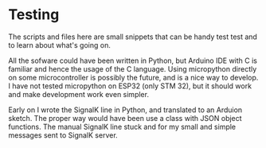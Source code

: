 # Testing

The scripts and files here are small snippets that can be handy test test and to learn about what's going on.

All the sofware could have been written in Python, but Arduino IDE with C is familiar and hence the usage of
the C language. Using micropython directly on some microcontroller is possibly the future, and is a nice
way to develop. I have not tested micropython on ESP32 (only STM 32), but it should work and make development 
work even simpler.

Early on I wrote the SignalK line in Python, and translated to an Arduion sketch. The proper way would have 
been use a class with JSON object functions. The manual SignalK line stuck and for my small and simple messages 
sent to SignalK server.
